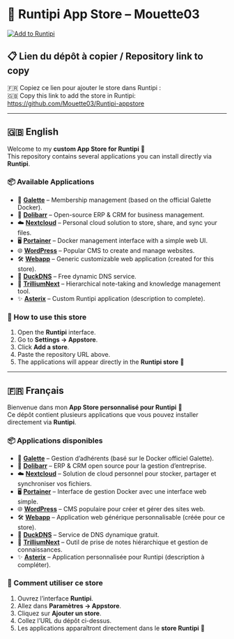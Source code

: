 # 🛒 Runtipi App Store – Mouette03

[![Add to Runtipi](https://img.shields.io/badge/Add%20to-Runtipi-blue?style=for-the-badge&logo=appveyor)](https://github.com/Mouette03/Runtipi-appstore)

## 📋 Lien du dépôt à copier / Repository link to copy
🇫🇷 Copiez ce lien pour ajouter le store dans Runtipi :  
🇬🇧 Copy this link to add the store in Runtipi:   https://github.com/Mouette03/Runtipi-appstore

---

## 🇬🇧 English
Welcome to my **custom App Store for Runtipi** 🎉  
This repository contains several applications you can install directly via **Runtipi**.

### 📦 Available Applications
- 📝 [**Galette**](./apps/galette) – Membership management (based on the official Galette Docker).
- 🏢 [**Dolibarr**](./apps/dolibarr) – Open-source ERP & CRM for business management.
- ☁️ [**Nextcloud**](./apps/nextclood) – Personal cloud solution to store, share, and sync your files.
- 🖥️ [**Portainer**](./apps/portainer) – Docker management interface with a simple web UI.
- 🌐 [**WordPress**](./apps/wordpress) – Popular CMS to create and manage websites.
- 🛠️ [**Webapp**](./apps/webapp) – Generic customizable web application (created for this store).
- 🦆 [**DuckDNS**](./apps/duckdns) – Free dynamic DNS service.
- 📒 [**TrilliumNext**](./apps/trilliumnext) – Hierarchical note-taking and knowledge management tool.
- ✨ [**Asterix**](./apps/asterix) – Custom Runtipi application (description to complete).

### 🚀 How to use this store
1. Open the **Runtipi** interface.  
2. Go to **Settings → Appstore**.  
3. Click **Add a store**.  
4. Paste the repository URL above.  
5. The applications will appear directly in the **Runtipi store** 🎉

---

## 🇫🇷 Français
Bienvenue dans mon **App Store personnalisé pour Runtipi** 🎉  
Ce dépôt contient plusieurs applications que vous pouvez installer directement via **Runtipi**.

### 📦 Applications disponibles
- 📝 [**Galette**](./apps/galette) – Gestion d’adhérents (basé sur le Docker officiel Galette).
- 🏢 [**Dolibarr**](./apps/dolibarr) – ERP & CRM open source pour la gestion d’entreprise.
- ☁️ [**Nextcloud**](./apps/nextclood) – Solution de cloud personnel pour stocker, partager et synchroniser vos fichiers.
- 🖥️ [**Portainer**](./apps/portainer) – Interface de gestion Docker avec une interface web simple.
- 🌐 [**WordPress**](./apps/wordpress) – CMS populaire pour créer et gérer des sites web.
- 🛠️ [**Webapp**](./apps/webapp) – Application web générique personnalisable (créée pour ce store).
- 🦆 [**DuckDNS**](./apps/duckdns) – Service de DNS dynamique gratuit.
- 📒 [**TrilliumNext**](./apps/trilliumnext) – Outil de prise de notes hiérarchique et gestion de connaissances.
- ✨ [**Asterix**](./apps/asterix) – Application personnalisée pour Runtipi (description à compléter).

### 🚀 Comment utiliser ce store
1. Ouvrez l’interface **Runtipi**.  
2. Allez dans **Paramètres → Appstore**.  
3. Cliquez sur **Ajouter un store**.  
4. Collez l’URL du dépôt ci-dessus.  
5. Les applications apparaîtront directement dans le **store Runtipi** 🎉 
